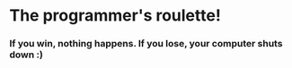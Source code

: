 # The programmer's roulette!
### If you win, nothing happens. If you lose, your computer shuts down :)
